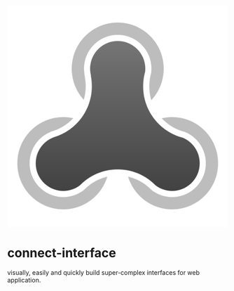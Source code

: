 ![logo](logo.svg)

# connect-interface
visually, easily and quickly build super-complex interfaces for web application.
